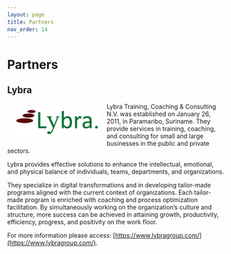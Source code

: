 ```yaml
---
layout: page
title: Partners
nav_order: 14
---
```


# Partners

## Lybra

<img align="left" src="images/cropped-181011_NEWLybraLogo-1.png" hspace="15" vspace="10" width="200">

Lybra Training, Coaching & Consulting N.V. was established on January 26, 2011, in Paramaribo, Suriname. They provide services in training, coaching, and consulting for small and large businesses in the public and private sectors.

Lybra provides effective solutions to enhance the intellectual, emotional, and physical balance of individuals, teams, departments, and organizations.

They specialize in digital transformations and in developing tailor-made programs aligned with the current context of organizations. Each tailor-made program is enriched with coaching and process optimization facilitation. By simultaneously working on the organization’s culture and structure, more success can be achieved in attaining growth, productivity, efficiency, progress, and positivity on the work floor.

For more information please access: [https://www.lybragroup.com/](https://www.lybragroup.com/).